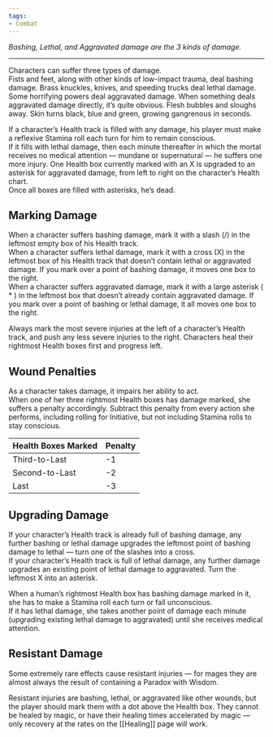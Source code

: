 ```yaml
---
tags:
- Combat
---
```


_Bashing, Lethal, and Aggravated damage are the 3 kinds of damage._

---

Characters can suffer three types of damage.\
Fists and feet, along with other kinds of low-impact trauma, deal bashing damage. Brass knuckles, knives, and speeding trucks deal lethal damage.\
Some horrifying powers deal aggravated damage. When something deals aggravated damage directly, it’s quite obvious. Flesh bubbles and sloughs away. Skin turns black, blue and green, growing gangrenous in seconds.

If a character’s Health track is filled with any damage, his player must make a reflexive Stamina roll each turn for him to remain conscious.\
If it fills with lethal damage, then each minute thereafter in which the mortal receives no medical attention — mundane or supernatural — he suffers one more injury. One Health box currently marked with an X is upgraded to an asterisk for aggravated damage, from left to right on the character’s Health chart.\
Once all boxes are filled with asterisks, he’s dead.

## Marking Damage

When a character suffers bashing damage, mark it with a slash (/) in the leftmost empty box of his Health track.\
When a character suffers lethal damage, mark it with a cross (X) in the leftmost box of his Health track that doesn’t contain lethal or aggravated damage. If you mark over a point of bashing damage, it moves one box to the right.\
When a character suffers aggravated damage, mark it with a large asterisk ( * ) in the leftmost box that doesn’t already contain aggravated damage. If you mark over a point of bashing or lethal damage, it all moves one box to the right.

Always mark the most severe injuries at the left of a character’s Health track, and push any less severe injuries to the right. Characters heal their rightmost Health boxes first and progress left.

## Wound Penalties

As a character takes damage, it impairs her ability to act.\
When one of her three rightmost Health boxes has damage marked, she suffers a penalty accordingly. Subtract this penalty from every action she performs, including rolling for Initiative, but not including Stamina rolls to stay conscious.

| Health Boxes Marked | Penalty |
| ------------------- | ------- |
| Third-to-Last       | -1      |
| Second-to-Last      | -2      |
| Last                | -3      |

## Upgrading Damage

If your character’s Health track is already full of bashing damage, any further bashing or lethal damage upgrades the leftmost point of bashing damage to lethal — turn one of the slashes into a cross.\
If your character’s Health track is full of lethal damage, any further damage upgrades an existing point of lethal damage to aggravated. Turn the leftmost X into an asterisk.

When a human’s rightmost Health box has bashing damage marked in it, she has to make a Stamina roll each turn or fall unconscious.\
If it has lethal damage, she takes another point of damage each minute (upgrading existing lethal damage to aggravated) until she receives medical attention.

## Resistant Damage

Some extremely rare effects cause resistant injuries — for mages they are almost always the result of containing a Paradox with Wisdom.

Resistant injuries are bashing, lethal, or aggravated like other wounds, but the player should mark them with a dot above the Health box. They cannot be healed by magic, or have their healing times accelerated by magic — only recovery at the rates on the [[Healing]] page will work.